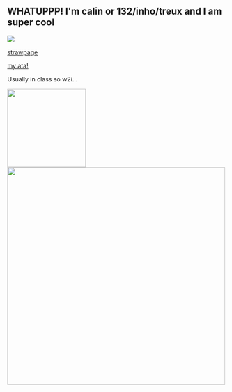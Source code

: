 ## WHATUPPP! I'm calin or 132/inho/treux and I am super cool

![](https://komarev.com/ghpvc/?username=pllayer-132&color=blue&style=flat&label=PLAYERS-STABBED&base=50&abbreviated=true)


[strawpage](https://calendular.straw.page/)


[my ata!](https://calindean.atabook.org/)

Usually in class so w2i... 

<img src="https://c.tenor.com/eMAQtbWpyKIAAAAC/tenor.gif" width="180"/>



<img src="https://i.imgur.com/ZtNCHVr.gif" width="500"/>

  

<!--
**pllayer-132/pllayer-132** is a ✨ _special_ ✨ repository because its `README.md` (this file) appears on your GitHub profile.

Here are some ideas to get you started:

- 🔭 I’m currently working on ...
- 🌱 I’m currently learning ...
- 👯 I’m looking to collaborate on ...
- 🤔 I’m looking for help with ...
- 💬 Ask me about ...
- 📫 How to reach me: ...
- 😄 Pronouns: ...
- ⚡ Fun fact: ...
-->
